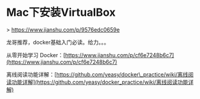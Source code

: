 # Mac下安装VirtualBox

&gt; https://www.jianshu.com/p/9576edc0659e

龙哥推荐，docker基础入门必读。给力。。。

从零开始学习 Docker：[https://www.jianshu.com/p/cf6e7248b6c7](https://www.jianshu.com/p/cf6e7248b6c7)

离线阅读功能详解：[https://github.com/yeasy/docker\_practice/wiki/离线阅读功能详解](https://github.com/yeasy/docker_practice/wiki/离线阅读功能详解)


